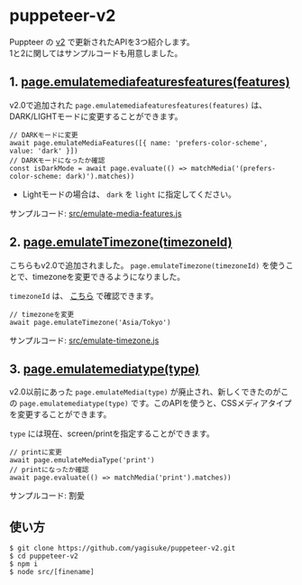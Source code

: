 # puppeteer-v2
Puppteer の [v2](https://github.com/GoogleChrome/puppeteer/releases/tag/v2.0.0) で更新されたAPIを3つ紹介します。  
1と2に関してはサンプルコードも用意しました。

## 1. [page.emulatemediafeaturesfeatures(features)](https://github.com/GoogleChrome/puppeteer/blob/v2.0.0/docs/api.md#pageemulatemediafeaturesfeatures)
v2.0で追加された `page.emulatemediafeaturesfeatures(features)` は、DARK/LIGHTモードに変更することができます。

```
// DARKモードに変更
await page.emulateMediaFeatures([{ name: 'prefers-color-scheme', value: 'dark' }])
// DARKモードになったか確認
const isDarkMode = await page.evaluate(() => matchMedia('(prefers-color-scheme: dark)').matches))
```
* Lightモードの場合は、 `dark` を `light` に指定してください。

サンプルコード: [src/emulate-media-features.js](./src/emulate-media-features.js)  

## 2. [page.emulateTimezone(timezoneId)](https://github.com/GoogleChrome/puppeteer/blob/v2.0.0/docs/api.md#pageemulatetimezonetimezoneid)
こちらもv2.0で追加されました。 `page.emulateTimezone(timezoneId)` を使うことで、timezoneを変更できるようになりました。  

`timezoneId` は、 [こちら](https://cs.chromium.org/chromium/src/third_party/icu/source/data/misc/metaZones.txt?rcl=faee8bc70570192d82d2978a71e2a615788597d1) で確認できます。

```
// timezoneを変更
await page.emulateTimezone('Asia/Tokyo')
```

サンプルコード: [src/emulate-timezone.js](./src/emulate-timezone.js)   

## 3. [page.emulatemediatype(type)](https://github.com/GoogleChrome/puppeteer/blob/v2.0.0/docs/api.md#pageemulatemediatypetype)
v2.0以前にあった `page.emulateMedia(type)` が廃止され、新しくできたのがこの `page.emulatemediatype(type)` です。このAPIを使うと、CSSメディアタイプを変更することができます。

`type` には現在、screen/printを指定することができます。

```
// printに変更
await page.emulateMediaType('print')
// printになったか確認
await page.evaluate(() => matchMedia('print').matches))
```

サンプルコード: 割愛

## 使い方
```
$ git clone https://github.com/yagisuke/puppeteer-v2.git
$ cd puppeteer-v2
$ npm i
$ node src/[finename]
```
